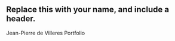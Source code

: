 ## Replace this with your name, and include a header. 

Jean-Pierre de Villeres Portfolio










